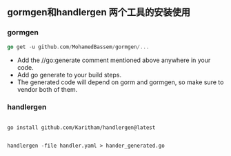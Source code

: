 

## gormgen和handlergen 两个工具的安装使用


### gormgen
```go
go get -u github.com/MohamedBassem/gormgen/...
```
- Add the //go:generate comment mentioned above anywhere in your code.
- Add go generate to your build steps.
- The generated code will depend on gorm and gormgen, so make sure to vendor both of them.


### handlergen
```

go install github.com/Karitham/handlergen@latest


handlergen -file handler.yaml > hander_generated.go
```

